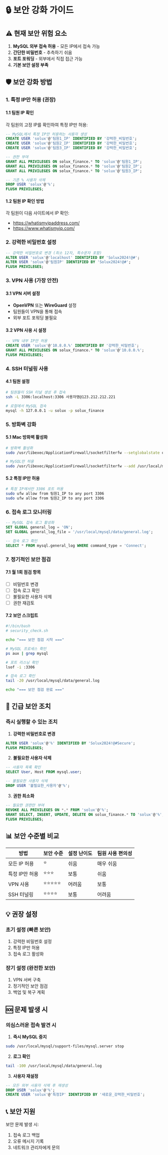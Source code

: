 # 🔒 보안 강화 가이드

## ⚠️ 현재 보안 위험 요소

1. **MySQL 외부 접속 허용** - 모든 IP에서 접속 가능
2. **간단한 비밀번호** - 추측하기 쉬움
3. **포트 포워딩** - 외부에서 직접 접근 가능
4. **기본 보안 설정 부족**

## 🛡️ 보안 강화 방법

### 1. 특정 IP만 허용 (권장)

#### 1.1 팀원 IP 확인
각 팀원의 고정 IP를 확인하여 특정 IP만 허용:

```sql
-- MySQL에서 특정 IP만 허용하는 사용자 생성
CREATE USER 'solux'@'팀원1_IP' IDENTIFIED BY '강력한_비밀번호';
CREATE USER 'solux'@'팀원2_IP' IDENTIFIED BY '강력한_비밀번호';
CREATE USER 'solux'@'팀원3_IP' IDENTIFIED BY '강력한_비밀번호';

-- 권한 부여
GRANT ALL PRIVILEGES ON solux_finance.* TO 'solux'@'팀원1_IP';
GRANT ALL PRIVILEGES ON solux_finance.* TO 'solux'@'팀원2_IP';
GRANT ALL PRIVILEGES ON solux_finance.* TO 'solux'@'팀원3_IP';

-- 기존 % 사용자 삭제
DROP USER 'solux'@'%';
FLUSH PRIVILEGES;
```

#### 1.2 팀원 IP 확인 방법
각 팀원이 다음 사이트에서 IP 확인:
- https://whatismyipaddress.com/
- https://www.whatismyip.com/

### 2. 강력한 비밀번호 설정

```sql
-- 강력한 비밀번호로 변경 (최소 12자, 특수문자 포함)
ALTER USER 'solux'@'localhost' IDENTIFIED BY 'Solux2024!@#';
ALTER USER 'solux'@'팀원IP' IDENTIFIED BY 'Solux2024!@#';
FLUSH PRIVILEGES;
```

### 3. VPN 사용 (가장 안전)

#### 3.1 VPN 서버 설정
- **OpenVPN** 또는 **WireGuard** 설정
- 팀원들이 VPN을 통해 접속
- 외부 포트 포워딩 불필요

#### 3.2 VPN 사용 시 설정
```sql
-- VPN 내부 IP만 허용
CREATE USER 'solux'@'10.8.0.%' IDENTIFIED BY '강력한_비밀번호';
GRANT ALL PRIVILEGES ON solux_finance.* TO 'solux'@'10.8.0.%';
FLUSH PRIVILEGES;
```

### 4. SSH 터널링 사용

#### 4.1 팀원 설정
```bash
# 팀원들이 SSH 터널 생성 후 접속
ssh -L 3306:localhost:3306 사용자명@123.212.212.221

# 로컬에서 MySQL 접속
mysql -h 127.0.0.1 -u solux -p solux_finance
```

### 5. 방화벽 강화

#### 5.1 Mac 방화벽 활성화
```bash
# 방화벽 활성화
sudo /usr/libexec/ApplicationFirewall/socketfilterfw --setglobalstate on

# MySQL만 허용
sudo /usr/libexec/ApplicationFirewall/socketfilterfw --add /usr/local/mysql/bin/mysqld
```

#### 5.2 특정 IP만 허용
```bash
# 특정 IP에서만 3306 포트 허용
sudo ufw allow from 팀원1_IP to any port 3306
sudo ufw allow from 팀원2_IP to any port 3306
```

### 6. 접속 로그 모니터링

```sql
-- MySQL 접속 로그 활성화
SET GLOBAL general_log = 'ON';
SET GLOBAL general_log_file = '/usr/local/mysql/data/general.log';

-- 접속 로그 확인
SELECT * FROM mysql.general_log WHERE command_type = 'Connect';
```

### 7. 정기적인 보안 점검

#### 7.1 월 1회 점검 항목
- [ ] 비밀번호 변경
- [ ] 접속 로그 확인
- [ ] 불필요한 사용자 삭제
- [ ] 권한 재검토

#### 7.2 보안 스크립트
```bash
#!/bin/bash
# security_check.sh

echo "=== 보안 점검 시작 ==="

# MySQL 프로세스 확인
ps aux | grep mysql

# 포트 리스닝 확인
lsof -i :3306

# 접속 로그 확인
tail -20 /usr/local/mysql/data/general.log

echo "=== 보안 점검 완료 ==="
```

## 🚨 긴급 보안 조치

### 즉시 실행할 수 있는 조치

1. **강력한 비밀번호로 변경**
```sql
ALTER USER 'solux'@'%' IDENTIFIED BY 'Solux2024!@#Secure';
FLUSH PRIVILEGES;
```

2. **불필요한 사용자 삭제**
```sql
-- 사용자 목록 확인
SELECT User, Host FROM mysql.user;

-- 불필요한 사용자 삭제
DROP USER '불필요한_사용자'@'%';
```

3. **권한 최소화**
```sql
-- 필요한 권한만 부여
REVOKE ALL PRIVILEGES ON *.* FROM 'solux'@'%';
GRANT SELECT, INSERT, UPDATE, DELETE ON solux_finance.* TO 'solux'@'%';
FLUSH PRIVILEGES;
```

## 📊 보안 수준별 비교

| 방법 | 보안 수준 | 설정 난이도 | 팀원 사용 편의성 |
|------|-----------|-------------|------------------|
| 모든 IP 허용 | ⭐ | 쉬움 | 매우 쉬움 |
| 특정 IP만 허용 | ⭐⭐⭐ | 보통 | 쉬움 |
| VPN 사용 | ⭐⭐⭐⭐⭐ | 어려움 | 보통 |
| SSH 터널링 | ⭐⭐⭐⭐ | 보통 | 어려움 |

## 💡 권장 설정

### 초기 설정 (빠른 보안)
1. 강력한 비밀번호 설정
2. 특정 IP만 허용
3. 접속 로그 활성화

### 장기 설정 (완전한 보안)
1. VPN 서버 구축
2. 정기적인 보안 점검
3. 백업 및 복구 계획

## 🆘 문제 발생 시

### 의심스러운 접속 발견 시
1. **즉시 MySQL 중지**
```bash
sudo /usr/local/mysql/support-files/mysql.server stop
```

2. **로그 확인**
```bash
tail -100 /usr/local/mysql/data/general.log
```

3. **사용자 재설정**
```sql
-- 모든 외부 사용자 삭제 후 재생성
DROP USER 'solux'@'%';
CREATE USER 'solux'@'특정IP' IDENTIFIED BY '새로운_강력한_비밀번호';
```

## 📞 보안 지원

보안 문제 발생 시:
1. 접속 로그 백업
2. 오류 메시지 기록
3. 네트워크 관리자에게 문의
